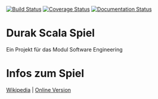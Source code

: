 [![Build Status](https://travis-ci.org/Defkil/htwg-scala-durak.svg?branch=master)](https://travis-ci.org/Defkil/htwg-scala-durak)
[![Coverage Status](https://coveralls.io/repos/github/Defkil/htwg-scala-durak/badge.svg?branch=master)](https://coveralls.io/github/Defkil/htwg-scala-durak?branch=master)
[![Documentation Status](https://readthedocs.org/projects/ansicolortags/badge/?version=latest)](https://defkil.github.io/htwg-scala-durak/master/api/)
# Durak Scala Spiel
Ein Projekt für das Modul Software Engineering

# Infos zum Spiel
[Wikipedia](https://de.wikipedia.org/wiki/Durak_(Kartenspiel)) |
[Online Version](https://durak.hlop.de/)